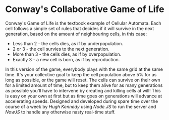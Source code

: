 # Conway's Collaborative Game of Life
Conway's Game of Life is the textbook example of Cellular Automata. Each cell follows a simple set of rules that decides if it will survive in the next generation, based on the amount of neighbouring cells, in this case:

* Less than 2 - the cells dies, as if by underpopulation.
* 2 or 3 - the cell survies to the next generation.
* More than 3 - the cells dies, as if by overpopulation.
* Exactly 3 - a new cell is born, as if by reproduction.

In this version of the game, everybody plays with the same grid at the same time. It's your collective goal to keep the cell population above 5% for as long as possible, or the game will reset. The cells can survive on their own for a limited amount of time, but to keep them alive for as many generations as possible you'll have to intervene by creating and killing cells at will! This is easy on your own at first but as time goes on generations will advance at accelerating speeds.
Designed and developed during spare time over the course of a week by *Hugh Kennedy* using *Node.JS* to run the server and *NowJS* to handle any otherwise nasty real-time stuff.
